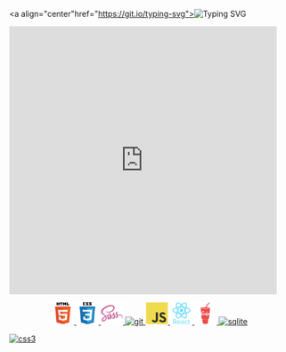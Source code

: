 <a align="center"href="https://git.io/typing-svg"><img src="https://readme-typing-svg.demolab.com?font=Mochiy+Pop+One&size=29&duration=4948&pause=995&color=CD1C8ED7&background=F4F4F400&center=true&vCenter=true&multiline=true&random=false&width=454&lines=Hello+there!+I'm+B%C3%A1rbara%2C%F0%9F%91%8B+++;Junior+Front-end+dev+%09%F0%9F%A4%A9;Welcome+to+my+little+place!%F0%9F%98%B6%E2%80%8D%F0%9F%8C%AB%EF%B8%8F" alt="Typing SVG" /></a>
<iframe  align="center" src="https://giphy.com/embed/f62ND8oLgsZRaozssi" width="480" height="480" frameBorder="0" class="giphy-embed"  allowFullScreen></iframe>
<p align="center"> <a href="https://www.w3.org/html/" target="_blank"> <img src="https://raw.githubusercontent.com/devicons/devicon/master/icons/html5/html5-original-wordmark.svg" alt="html5" width="40" height="40"/> </a> <a href="https://www.w3schools.com/css/" target="_blank"> <img src="https://raw.githubusercontent.com/devicons/devicon/master/icons/css3/css3-original-wordmark.svg" alt="css3" width="40" height="40"/> </a><a href="https://sass-lang.com" target="_blank"> <img src="https://raw.githubusercontent.com/devicons/devicon/master/icons/sass/sass-original.svg" alt="sass" width="40" height="40"/> </a> <a href="https://git-scm.com/" target="_blank"> <img src="https://www.vectorlogo.zone/logos/git-scm/git-scm-icon.svg" alt="git" width="40" height="40"/><a href="https://developer.mozilla.org/en-US/docs/Web/JavaScript" target="_blank"> <img src="https://raw.githubusercontent.com/devicons/devicon/master/icons/javascript/javascript-original.svg" alt="javascript" width="40" height="40"/> </a> <a href="https://reactjs.org/" target="_blank"> <img src="https://raw.githubusercontent.com/devicons/devicon/master/icons/react/react-original-wordmark.svg" alt="react" width="40" height="40"/> </a> <a href="https://gulpjs.com" target="_blank"> <img src="https://raw.githubusercontent.com/devicons/devicon/master/icons/gulp/gulp-plain.svg" alt="gulp" width="40" height="40"/> </a>    <a href="https://www.sqlite.org/" target="_blank"> <img src="https://www.vectorlogo.zone/logos/sqlite/sqlite-icon.svg" alt="sqlite" width="40" height="40"/> </a> 




<a href="https://nodejs.org/en" target="_blank"> <img src="https://www.monoforms.com/sites/default/files/node.png" alt="css3" width="40" height="40"/></p>